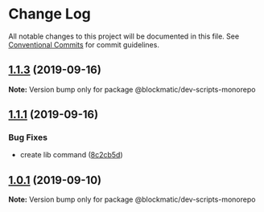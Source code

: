 # Change Log

All notable changes to this project will be documented in this file.
See [Conventional Commits](https://conventionalcommits.org) for commit guidelines.

## [1.1.3](https://github.com/blockmatic/dev-scripts/compare/v1.1.2...v1.1.3) (2019-09-16)

**Note:** Version bump only for package @blockmatic/dev-scripts-monorepo

## [1.1.1](https://github.com/blockmatic/dev-scripts/compare/v1.1.0...v1.1.1) (2019-09-16)

### Bug Fixes

- create lib command ([8c2cb5d](https://github.com/blockmatic/dev-scripts/commit/8c2cb5d))

## [1.0.1](https://github.com/blockmatic/dev-scripts/compare/v1.0.0...v1.0.1) (2019-09-10)

**Note:** Version bump only for package @blockmatic/dev-scripts-monorepo
